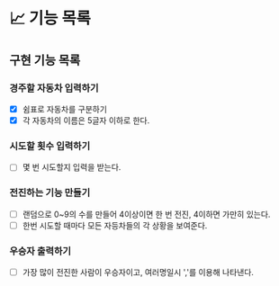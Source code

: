 # 📈 기능 목록

## 구현 기능 목록

### 경주할 자동차 입력하기
- [x] 쉼표로 자동차를 구분하기
- [x] 각 자동차의 이름은 5글자 이하로 한다.
### 시도할 횟수 입력하기
- [ ] 몇 번 시도할지 입력을 받는다.
### 전진하는 기능 만들기
- [ ] 랜덤으로 0~9의 수를 만들어 4이상이면 한 번 전진,
  4이하면 가만히 있는다.
- [ ] 한번 시도할 때마다 모든 자등차들의 각 상황을 보여준다.
### 우승자 출력하기
- [ ] 가장 많이 전진한 사람이 우승자이고, 여러명일시 ','를 이용해 
  나타낸다.